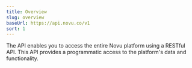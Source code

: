 ```yaml
---
title: Overview
slug: overview
baseUrl: https://api.novu.co/v1
sort: 1
---
```


The API enables you to access the entire Novu platform using a RESTful API.
This API provides a programmatic access to the platform's data and functionality.

